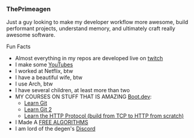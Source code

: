### ThePrimeagen

Just a guy looking to make my developer workflow more awesome, build performant
projects, understand memory, and ultimately craft really awesome software.

Fun Facts
* Almost everything in my repos are developed live on [twitch](https://twitch.tv/ThePrimeagen)
* I make some [YouTubes](https://youtube.com/ThePrimeTimeagen)
* I worked at Netflix, btw
* I have a beautiful wife, btw
* I use Arch, btw
* I have several children, at least more than two
* MY COURSES ON STUFF THAT IS AMAZING [Boot.dev](https://www.boot.dev?promo=PRIME):
  * [Learn Git](https://www.boot.dev/courses/learn-git?promo=PRIME)
  * [Learn Git 2](https://www.boot.dev/courses/learn-git-2?promo=PRIME)
  * [Learn the HTTP Protocol (build from TCP to HTTP from scratch)](https://www.boot.dev/courses/learn-http-protocol-golang?promo=PRIME)
* I Made A [FREE ALGORITHMS](https://frontendmasters.com/courses/algorithms/?code=theprimeagen)
* I am lord of the degen's [Discord](https://discord.gg/ThePrimeagen)

